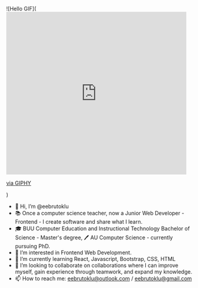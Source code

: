 ![Hello GIF](<iframe src="https://giphy.com/embed/YrZECW1GgBkqat6F0B" width="480" height="433" frameBorder="0" class="giphy-embed" allowFullScreen></iframe><p><a href="https://giphy.com/gifs/molangofficialpage-happy-hello-molang-YrZECW1GgBkqat6F0B">via GIPHY</a></p>)
- 👋 Hi, I’m @eebrutoklu
- 📚 Once a computer science teacher, now a Junior Web Developer - Frontend - I create software and share what I learn.
- 🎓 BUU Computer Education and Instructional Technology Bachelor of Science - Master's degree, 🖊️ AU Computer Science - currently pursuing PhD.
- 👀 I’m interested in Frontend Web Development.
- 🌱 I’m currently learning React, Javascript, Bootstrap, CSS, HTML 
- 💞️ I’m looking to collaborate on collaborations where I can improve myself, gain experience through teamwork, and expand my knowledge.
- 📫 How to reach me: eebrutoklu@outlook.com / eebrutoklu@gmail.com
